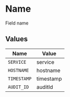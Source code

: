 # Name

Field name


## Values

| Name        | Value       |
| ----------- | ----------- |
| `SERVICE`   | service     |
| `HOSTNAME`  | hostname    |
| `TIMESTAMP` | timestamp   |
| `AUDIT_ID`  | auditId     |